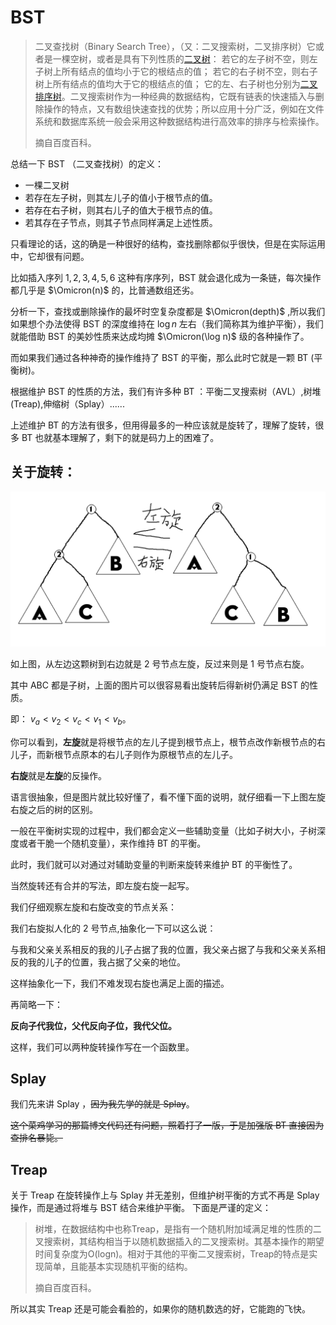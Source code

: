 # BST

> 二叉查找树（Binary Search Tree），（又：二叉搜索树，二叉排序树）它或者是一棵空树，或者是具有下列性质的[二叉树](https://baike.baidu.com/item/二叉树/1602879)： 若它的左子树不空，则左子树上所有结点的值均小于它的根结点的值； 若它的右子树不空，则右子树上所有结点的值均大于它的根结点的值； 它的左、右子树也分别为[二叉排序树](https://baike.baidu.com/item/二叉排序树/10905079)。二叉搜索树作为一种经典的数据结构，它既有链表的快速插入与删除操作的特点，又有数组快速查找的优势；所以应用十分广泛，例如在文件系统和数据库系统一般会采用这种数据结构进行高效率的排序与检索操作。
>
> 摘自百度百科。

总结一下 BST （二叉查找树）的定义：

- 一棵二叉树
- 若存在左子树，则其左儿子的值小于根节点的值。
- 若存在右子树，则其右儿子的值大于根节点的值。
- 若其存在子节点，则其子节点同样满足上述性质。

只看理论的话，这的确是一种很好的结构，查找删除都似乎很快，但是在实际运用中，它却很有问题。

比如插入序列 $1,2,3,4,5,6$ 这种有序序列，BST 就会退化成为一条链，每次操作都几乎是 $\Omicron(n)$ 的，比普通数组还劣。

分析一下，查找或删除操作的最坏时空复杂度都是 $\Omicron(depth)$ ,所以我们如果想个办法使得 BST 的深度维持在 $\log n$ 左右（我们简称其为维护平衡），我们就能借助 BST 的美妙性质来达成均摊 $\Omicron(\log n)$ 级的各种操作了。

而如果我们通过各种神奇的操作维持了 BST 的平衡，那么此时它就是一颗 BT (平衡树)。

根据维护 BST 的性质的方法，我们有许多种 BT ：平衡二叉搜索树（AVL）,树堆(Treap),伸缩树（Splay）......

上述维护 BT 的方法有很多，但用得最多的一种应该就是旋转了，理解了旋转，很多 BT 也就基本理解了，剩下的就是码力上的困难了。

## 关于旋转：

![图片1](%E5%9B%BE%E7%89%871.png)

如上图，从左边这颗树到右边就是 $2$ 号节点左旋，反过来则是 $1$ 号节点右旋。

其中 ABC 都是子树，上面的图片可以很容易看出旋转后得新树仍满足 BST 的性质。

即： $v_a < v_2 < v_c < v_1 < v_b$。

你可以看到，**左旋**就是将根节点的左儿子提到根节点上，根节点改作新根节点的右儿子，而新根节点原本的右儿子则作为原根节点的左儿子。

**右旋**就是**左旋**的反操作。

语言很抽象，但是图片就比较好懂了，看不懂下面的说明，就仔细看一下上图左旋右旋之后的树的区别。

一般在平衡树实现的过程中，我们都会定义一些辅助变量（比如子树大小，子树深度或者干脆一个随机变量），来作维持 BT 的平衡。

此时，我们就可以对通过对辅助变量的判断来旋转来维护 BT 的平衡性了。

当然旋转还有合并的写法，即左旋右旋一起写。

我们仔细观察左旋和右旋改变的节点关系：

我们右旋拟人化的 $2$ 号节点,抽象化一下可以这么说：

与我和父亲关系相反的我的儿子占据了我的位置，我父亲占据了与我和父亲关系相反的我的儿子的位置，我占据了父亲的地位。

这样抽象化一下，我们不难发现右旋也满足上面的描述。

再简略一下：

**反向子代我位，父代反向子位，我代父位。**

这样，我们可以两种旋转操作写在一个函数里。

## Splay

我们先来讲 Splay ，~~因为我先学的就是 Splay~~。

~~这个菜鸡学习的那篇博文代码还有问题，照着打了一版，于是加强版 BT 直接因为查排名暴毙。~~

## Treap

关于 Treap 在旋转操作上与 Splay 并无差别，但维护树平衡的方式不再是 Splay 操作，而是通过将堆与 BST 结合来维护平衡。
下面是严谨的定义：

>树堆，在数据结构中也称Treap，是指有一个随机附加域满足堆的性质的二叉搜索树，其结构相当于以随机数据插入的二叉搜索树。其基本操作的期望时间复杂度为O(logn)。相对于其他的平衡二叉搜索树，Treap的特点是实现简单，且能基本实现随机平衡的结构。
>
> 摘自百度百科。

所以其实 Treap 还是可能会看脸的，如果你的随机数选的好，它能跑的飞快。